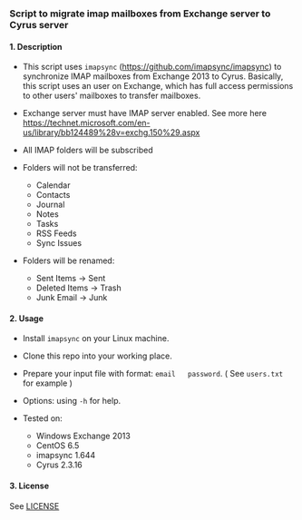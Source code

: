 ### Script to migrate imap mailboxes from Exchange server to Cyrus server

#### 1. Description


- This script uses `imapsync` (https://github.com/imapsync/imapsync) to synchronize IMAP mailboxes from Exchange 2013 to Cyrus. Basically, this script uses an user on Exchange, which has full access permissions to other users' mailboxes to transfer mailboxes.

- Exchange server must have IMAP server enabled. See more here https://technet.microsoft.com/en-us/library/bb124489%28v=exchg.150%29.aspx

- All IMAP folders will be subscribed

- Folders will not be transferred:

    - Calendar
    - Contacts
    - Journal
    - Notes
    - Tasks
    - RSS Feeds
    - Sync Issues


- Folders will be renamed:

    - Sent Items -> Sent
    - Deleted Items -> Trash
    - Junk Email -> Junk


#### 2. Usage

- Install `imapsync` on your Linux machine.

- Clone this repo into your working place.

- Prepare your input file with format: `email   password`. ( See `users.txt` for example )

- Options: using `-h` for help.


- Tested on:
    - Windows Exchange 2013
    - CentOS 6.5
    - imapsync 1.644
    - Cyrus 2.3.16

#### 3. License

See [LICENSE](../blob/master/README.md)
